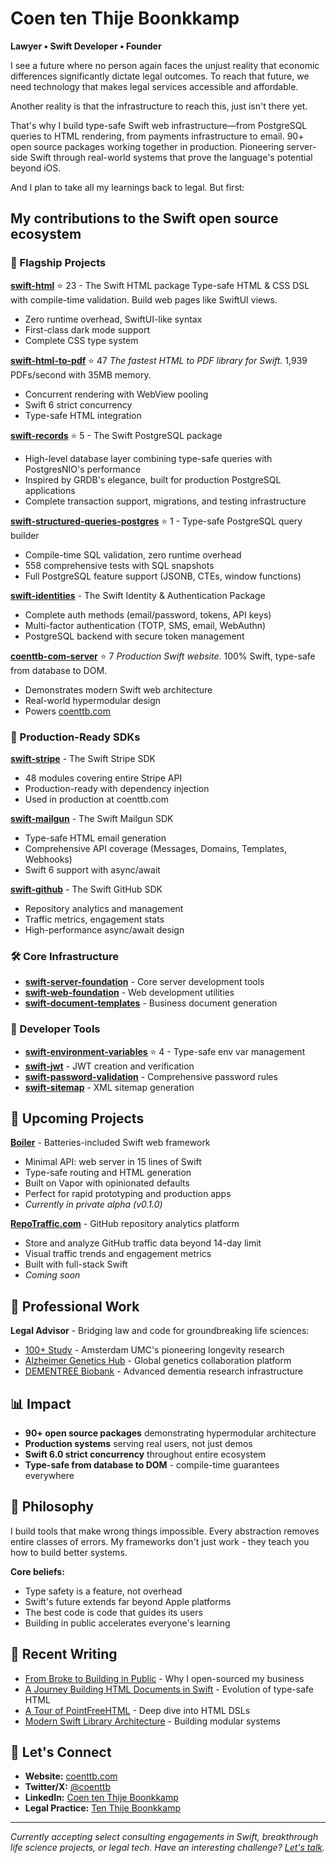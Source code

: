 # Coen ten Thije Boonkkamp

**Lawyer • Swift Developer • Founder**

I see a future where no person again faces the unjust reality that economic differences significantly dictate legal outcomes. To reach that future, we need technology that makes legal services accessible and affordable.  

Another reality is that the infrastructure to reach this, just isn't there yet.

That's why I build type-safe Swift web infrastructure—from PostgreSQL queries to HTML rendering, from payments infrastructure to email. 90+ open source packages working together in production. Pioneering server-side Swift through real-world systems that prove the language's potential beyond iOS.

And I plan to take all my learnings back to legal. But first:

## My contributions to the Swift open source ecosystem

### 🎯 Flagship Projects

**[swift-html](https://github.com/coenttb/swift-html)** ⭐ 23 - The Swift HTML package
Type-safe HTML & CSS DSL with compile-time validation. Build web pages like SwiftUI views.
- Zero runtime overhead, SwiftUI-like syntax
- First-class dark mode support
- Complete CSS type system

**[swift-html-to-pdf](https://github.com/coenttb/swift-html-to-pdf)** ⭐ 47
*The fastest HTML to PDF library for Swift.* 1,939 PDFs/second with 35MB memory.
- Concurrent rendering with WebView pooling
- Swift 6 strict concurrency
- Type-safe HTML integration

**[swift-records](https://github.com/coenttb/swift-records)** ⭐ 5 - The Swift PostgreSQL package
- High-level database layer combining type-safe queries with PostgresNIO's performance
- Inspired by GRDB's elegance, built for production PostgreSQL applications
- Complete transaction support, migrations, and testing infrastructure

**[swift-structured-queries-postgres](https://github.com/coenttb/swift-structured-queries-postgres)** ⭐ 1 - Type-safe PostgreSQL query builder
- Compile-time SQL validation, zero runtime overhead
- 558 comprehensive tests with SQL snapshots
- Full PostgreSQL feature support (JSONB, CTEs, window functions)

**[swift-identities](https://github.com/coenttb/swift-identities)** - The Swift Identity & Authentication Package
- Complete auth methods (email/password, tokens, API keys)
- Multi-factor authentication (TOTP, SMS, email, WebAuthn)
- PostgreSQL backend with secure token management

**[coenttb-com-server](https://github.com/coenttb/coenttb-com-server)** ⭐ 7
*Production Swift website.* 100% Swift, type-safe from database to DOM.
- Demonstrates modern Swift web architecture
- Real-world hypermodular design
- Powers [coenttb.com](https://coenttb.com)

### 🔌 Production-Ready SDKs

**[swift-stripe](https://github.com/coenttb/swift-stripe)** - The Swift Stripe SDK
- 48 modules covering entire Stripe API
- Production-ready with dependency injection
- Used in production at coenttb.com

**[swift-mailgun](https://github.com/coenttb/swift-mailgun)** - The Swift Mailgun SDK
- Type-safe HTML email generation
- Comprehensive API coverage (Messages, Domains, Templates, Webhooks)
- Swift 6 support with async/await

**[swift-github](https://github.com/coenttb/swift-github)** - The Swift GitHub SDK
- Repository analytics and management
- Traffic metrics, engagement stats
- High-performance async/await design

### 🛠 Core Infrastructure
- [**swift-server-foundation**](https://github.com/coenttb/swift-server-foundation) - Core server development tools
- [**swift-web-foundation**](https://github.com/coenttb/swift-web-foundation) - Web development utilities
- [**swift-document-templates**](https://github.com/coenttb/swift-document-templates) - Business document generation

### 🔧 Developer Tools
- [**swift-environment-variables**](https://github.com/coenttb/swift-environment-variables) ⭐ 4 - Type-safe env var management
- [**swift-jwt**](https://github.com/coenttb/swift-jwt) - JWT creation and verification
- [**swift-password-validation**](https://github.com/coenttb/swift-password-validation) - Comprehensive password rules
- [**swift-sitemap**](https://github.com/coenttb/swift-sitemap) - XML sitemap generation

## 🔮 Upcoming Projects

**[Boiler](https://github.com/coenttb/boiler)** - Batteries-included Swift web framework
- Minimal API: web server in 15 lines of Swift
- Type-safe routing and HTML generation
- Built on Vapor with opinionated defaults
- Perfect for rapid prototyping and production apps
- *Currently in private alpha (v0.1.0)*

**[RepoTraffic.com](https://github.com/coenttb/repotraffic-com)** - GitHub repository analytics platform
- Store and analyze GitHub traffic data beyond 14-day limit
- Visual traffic trends and engagement metrics
- Built with full-stack Swift
- *Coming soon*

## 💼 Professional Work

**Legal Advisor** - Bridging law and code for groundbreaking life sciences:
- [100+ Study](https://100plus.nl) - Amsterdam UMC's pioneering longevity research
- [Alzheimer Genetics Hub](https://alzheimergenetics.org) - Global genetics collaboration platform
- [DEMENTREE Biobank](https://www.alzheimercentrum.nl/wetenschap/lopend-onderzoek/biobank-dementree/) - Advanced dementia research infrastructure

## 📊 Impact

- **90+ open source packages** demonstrating hypermodular architecture
- **Production systems** serving real users, not just demos
- **Swift 6.0 strict concurrency** throughout entire ecosystem
- **Type-safe from database to DOM** - compile-time guarantees everywhere

## 🎯 Philosophy

I build tools that make wrong things impossible. Every abstraction removes entire classes of errors. My frameworks don't just work - they teach you how to build better systems.

**Core beliefs:**
- Type safety is a feature, not overhead
- Swift's future extends far beyond Apple platforms
- The best code is code that guides its users
- Building in public accelerates everyone's learning

## 📝 Recent Writing

- [From Broke to Building in Public](https://www.coenttb.com/blog/1-from-broke-to-building-in-public-open-sourcing-coenttb-com) - Why I open-sourced my business
- [A Journey Building HTML Documents in Swift](https://www.coenttb.com/blog/2-a-journey-building-html-documents-in-swift) - Evolution of type-safe HTML
- [A Tour of PointFreeHTML](https://www.coenttb.com/blog/3-a-tour-of-pointfreehtml) - Deep dive into HTML DSLs
- [Modern Swift Library Architecture](https://www.coenttb.com/blog/4-modern-swift-library-architecture-1-the-swift-package) - Building modular systems

## 🤝 Let's Connect

- **Website:** [coenttb.com](https://coenttb.com)
- **Twitter/X:** [@coenttb](https://x.com/coenttb)
- **LinkedIn:** [Coen ten Thije Boonkkamp](https://www.linkedin.com/in/tenthijeboonkkamp)
- **Legal Practice:** [Ten Thije Boonkkamp](https://tenthijeboonkkamp.nl)

---

*Currently accepting select consulting engagements in Swift, breakthrough life science projects, or legal tech. Have an interesting challenge? [Let's talk](https://coenttb.com/contact).*
